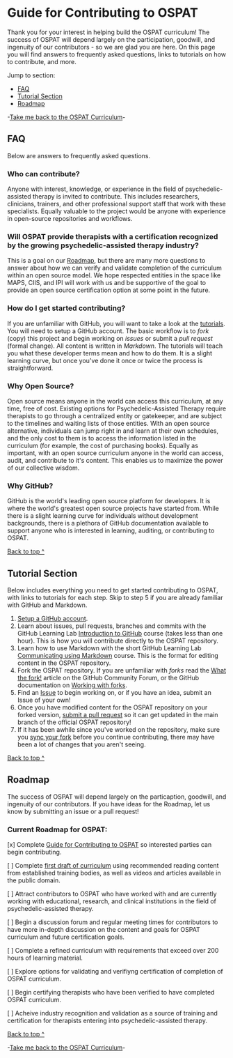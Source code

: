 # Guide for Contributing to OSPAT
Thank you for your interest in helping build the OSPAT curriculum! The success of OSPAT will depend largely on the participation, goodwill, and ingenuity of our contributors - so we are glad you are here. On this page you will find answers to frequently asked questions, links to tutorials on how to contribute, and more.

Jump to section:
- [FAQ](https://github.com/unshakenme/OSPAT/blob/main/CONTRIBUTING.md#faq)
- [Tutorial Section](https://github.com/unshakenme/OSPAT/blob/main/CONTRIBUTING.md#tutorial-section)
- [Roadmap](https://github.com/unshakenme/OSPAT/blob/main/CONTRIBUTING.md#roadmap)

-[Take me back to the OSPAT Curriculum](https://github.com/unshakenme/OSPAT/blob/main/README.md)-


## FAQ
Below are answers to frequently asked questions.

### Who can contribute?
Anyone with interest, knowledge, or experience in the field of psychedelic-assisted therapy is invited to contribute. This includes researchers, clinicians, trainers, and other professional support staff that work with these specialists. Equally valuable to the project would be anyone with experience in open-source repositories and workflows.

### Will OSPAT provide therapists with a certification recognized by the growing psychedelic-assisted therapy industry?
This is a goal on our [Roadmap](https://github.com/unshakenme/OSPAT/blob/main/CONTRIBUTING.md#roadmap), but there are many more questions to answer about how we can verify and validate completion of the curriculum within an open source model. We hope respected entities in the space like MAPS, CIIS, and IPI will work with us and be supportive of the goal to provide an open source certification option at some point in the future. 

### How do I get started contributing?
If you are unfamiliar with GitHub, you will want to take a look at the [tutorials](https://github.com/unshakenme/OSPAT/blob/main/CONTRIBUTING.md#tutorial-section). You will need to setup a GitHub account. The basic workflow is to _fork_ (copy) this project and begin working on _issues_ or submit a _pull request_ (formal change). All content is written in _Markdown_. The tutorials will teach you what these developer terms mean and how to do them. It is a slight learning curve, but once you've done it once or twice the process is straightforward.

### Why Open Source?
Open source means anyone in the world can access this curriculum, at any time, free of cost. Existing options for Psychedelic-Assisted Therapy require therapists to go through a centralized entity or gatekeeper, and are subject to the timelines and waiting lists of those entities. With an open source alternative, individuals can jump right in and learn at their own schedules, and the only cost to them is to access the information listed in the curriculum (for example, the cost of purchasing books). Equally as important, with an open source curriculum anyone in the world can access, audit, and contribute to it's content. This enables us to maximize the power of our collective wisdom.

### Why GitHub?
GitHub is the world's leading open source platform for developers. It is where the world's greatest open source projects have started from. While there is a slight learning curve for individuals without development backgrounds, there is a plethora of GitHub documentation available to support anyone who is interested in learning, auditing, or contributing to OSPAT.

[Back to top ^](https://github.com/unshakenme/OSPAT/blob/main/CONTRIBUTING.md#guide-for-contributing-to-ospat) 


## Tutorial Section
Below includes everything you need to get started contributing to OSPAT, with links to tutorials for each step. Skip to step 5 if you are already familiar with GitHub and Markdown.

1. [Setup a GitHub account](https://docs.github.com/en/get-started/onboarding/getting-started-with-your-github-account).
2. Learn about issues, pull requests, branches and commits with the GitHub Learning Lab [Introduction to GitHub](https://lab.github.com/githubtraining/introduction-to-github) course (takes less than one hour). This is how you will contribute directly to the OSPAT repository.
3. Learn how to use Markdown with the short GitHub Learning Lab [Communicating using Markdown](https://lab.github.com/githubtraining/communicating-using-markdown) course. This is the format for editing content in the OSPAT repository.
4. Fork the OSPAT repository. If you are unfamiliar with _forks_ read the [What the fork!](https://github.community/t/what-the-fork/10187) article on the GitHub Community Forum, or the GitHub documentation on [Working with forks](https://docs.github.com/en/pull-requests/collaborating-with-pull-requests/working-with-forks).
5. Find an [Issue](https://github.com/unshakenme/OSPAT/issues) to begin working on, or if you have an idea, submit an Issue of your own!
6. Once you have modified content for the OSPAT repository on your forked version, [submit a pull request](https://docs.github.com/en/pull-requests/collaborating-with-pull-requests/proposing-changes-to-your-work-with-pull-requests/creating-a-pull-request-from-a-fork) so it can get updated in the main branch of the official OSPAT repository!
7. If it has been awhile since you've worked on the repository, make sure you [sync your fork](https://docs.github.com/en/pull-requests/collaborating-with-pull-requests/working-with-forks/syncing-a-fork) before you continue contributing, there may have been a lot of changes that you aren't seeing.

[Back to top ^](https://github.com/unshakenme/OSPAT/blob/main/CONTRIBUTING.md#guide-for-contributing-to-ospat)


## Roadmap
The success of OSPAT will depend largely on the particaption, goodwill, and ingenuity of our contributors. If you have ideas for the Roadmap, let us know by submitting an issue or a pull request!

### Current Roadmap for OSPAT:
[x] Complete [Guide for Contributing to OSPAT](https://github.com/unshakenme/OSPAT/blob/main/CONTRIBUTING.md) so interested parties can begin contributing.

[ ] Complete [first draft of curriculum](https://github.com/unshakenme/OSPAT/blob/main/README.md) using recommended reading content from established training bodies, as well as videos and articles available in the public domain.

[ ] Attract contributors to OSPAT who have worked with and are currently working with educational, research, and clinical institutions in the field of psychedelic-assisted therapy.

[ ] Begin a discussion forum and regular meeting times for contributors to have more in-depth discussion on the content and goals for OSPAT curriculum and future certification goals.

[ ] Complete a refined curriculum with requirements that exceed over 200 hours of learning material.

[ ] Explore options for validating and verifiyng certification of completion of OSPAT curriculum.

[ ] Begin certifying therapists who have been verified to have completed OSPAT curriculum.

[ ] Acheive industry recognition and validation as a source of training and certification for therapists entering into psychedelic-assisted therapy.

[Back to top ^](https://github.com/unshakenme/OSPAT/blob/main/CONTRIBUTING.md#guide-for-contributing-to-ospat)

-[Take me back to the OSPAT Curriculum](https://github.com/unshakenme/OSPAT/blob/main/README.md)-
